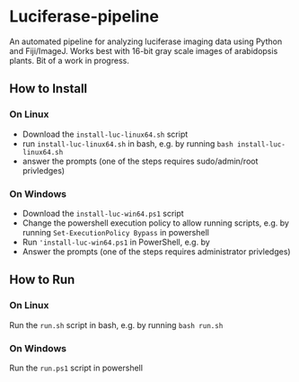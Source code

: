 # Luciferase-pipeline
An automated pipeline for analyzing luciferase imaging data using Python and Fiji/ImageJ.
Works best with 16-bit gray scale images of arabidopsis plants.
Bit of a work in progress.

## How to Install

### On Linux
* Download the `install-luc-linux64.sh` script
* run `install-luc-linux64.sh` in bash, e.g. by running `bash install-luc-linux64.sh`
* answer the prompts (one of the steps requires sudo/admin/root privledges)

### On Windows
* Download the `install-luc-win64.ps1` script
* Change the powershell execution policy to allow running scripts, e.g. by running `Set-ExecutionPolicy Bypass` in powershell
* Run `'install-luc-win64.ps1` in PowerShell, e.g. by 
* Answer the prompts (one of the steps requires administrator privledges)

## How to Run

### On Linux
Run the `run.sh` script in bash, e.g. by running `bash run.sh`

### On Windows
Run the `run.ps1` script in powershell
